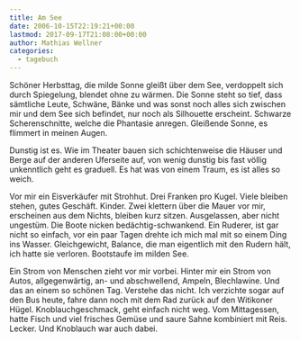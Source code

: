 ```yaml
---
title: Am See
date: 2006-10-15T22:19:21+00:00
lastmod: 2017-09-17T21:08:00+00:00
author: Mathias Wellner
categories:
  - tagebuch
---
```

Schöner Herbsttag, die milde Sonne gleißt über dem See, verdoppelt sich durch Spiegelung, blendet ohne zu wärmen. Die Sonne steht so tief, dass sämtliche Leute, Schwäne, Bänke und was sonst noch alles sich zwischen mir und dem See sich befindet, nur noch als Silhouette erscheint. Schwarze Scherenschnitte, welche die Phantasie anregen. Gleißende Sonne, es flimmert in meinen Augen. 

Dunstig ist es. Wie im Theater bauen sich schichtenweise die Häuser und Berge auf der anderen Uferseite auf, von wenig dunstig bis fast völlig unkenntlich geht es graduell. Es hat was von einem Traum, es ist alles so weich. 

Vor mir ein Eisverkäufer mit Strohhut. Drei Franken pro Kugel. Viele bleiben stehen, gutes Geschäft. Kinder. Zwei klettern über die Mauer vor mir, erscheinen aus dem Nichts, bleiben kurz sitzen. Ausgelassen, aber nicht ungestüm. Die Boote nicken bedächtig-schwankend. Ein Ruderer, ist gar nicht so einfach, vor ein paar Tagen drehte ich mich mal mit so einem Ding ins Wasser. Gleichgewicht, Balance, die man eigentlich mit den Rudern hält, ich hatte sie verloren. Bootstaufe im milden See. 

Ein Strom von Menschen zieht vor mir vorbei. Hinter mir ein Strom von Autos, allgegenwärtig, an- und abschwellend, Ampeln, Blechlawine. Und das an einem so schönen Tag. Verstehe das nicht. Ich verzichte sogar auf den Bus heute, fahre dann noch mit dem Rad zurück auf den Witikoner Hügel. Knoblauchgeschmack, geht einfach nicht weg. Vom Mittagessen, hatte Fisch und viel frisches Gemüse und saure Sahne kombiniert mit Reis. Lecker. Und Knoblauch war auch dabei.